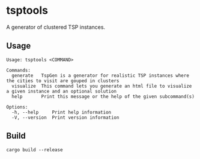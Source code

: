# tsptools

A generator of clustered TSP instances.

## Usage 

```
Usage: tsptools <COMMAND>

Commands:
  generate   TspGen is a generator for realistic TSP instances where the cities to visit are gouped in clusters
  visualize  This command lets you generate an html file to visualize a given instance and an optional solution
  help       Print this message or the help of the given subcommand(s)

Options:
  -h, --help     Print help information
  -V, --version  Print version information
```

## Build

`cargo build --release`